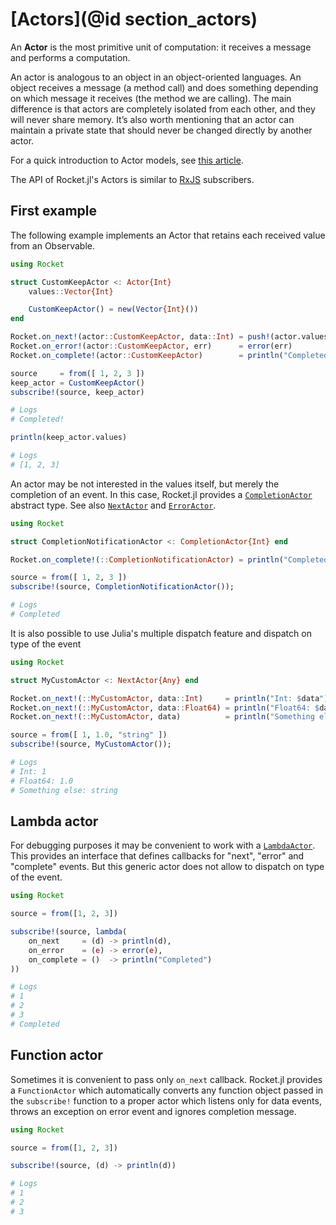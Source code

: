 # [Actors](@id section_actors)

An __Actor__ is the most primitive unit of computation: it receives a message and performs a computation.

An actor is analogous to an object in an object-oriented languages. An object receives a message (a method call) and does something depending on which message it receives (the method we are calling). The main difference is that actors are completely isolated from each other, and they will never share memory. It’s also worth mentioning that an actor can maintain a private state that should never be changed directly by another actor.

For a quick introduction to Actor models, see [this article](https://www.brianstorti.com/the-actor-model/).

The API of Rocket.jl's Actors is similar to [RxJS](https://rxjs.dev/guide/overview) subscribers.

## First example

The following example implements an Actor that retains each received value from an Observable.

```julia
using Rocket

struct CustomKeepActor <: Actor{Int}
    values::Vector{Int}

    CustomKeepActor() = new(Vector{Int}())
end

Rocket.on_next!(actor::CustomKeepActor, data::Int) = push!(actor.values, data)
Rocket.on_error!(actor::CustomKeepActor, err)      = error(err)
Rocket.on_complete!(actor::CustomKeepActor)        = println("Completed!")

source     = from([ 1, 2, 3 ])
keep_actor = CustomKeepActor()
subscribe!(source, keep_actor)

# Logs
# Completed!

println(keep_actor.values)

# Logs
# [1, 2, 3]
```

An actor may be not interested in the values itself, but merely the completion of an event. In this case, Rocket.jl provides a [`CompletionActor`](@ref) abstract type.
See also [`NextActor`](@ref) and [`ErrorActor`](@ref).

```julia
using Rocket

struct CompletionNotificationActor <: CompletionActor{Int} end

Rocket.on_complete!(::CompletionNotificationActor) = println("Completed!")

source = from([ 1, 2, 3 ])
subscribe!(source, CompletionNotificationActor());

# Logs
# Completed
```

It is also possible to use Julia's multiple dispatch feature and dispatch on type of the event

```julia
using Rocket

struct MyCustomActor <: NextActor{Any} end

Rocket.on_next!(::MyCustomActor, data::Int)     = println("Int: $data")
Rocket.on_next!(::MyCustomActor, data::Float64) = println("Float64: $data")
Rocket.on_next!(::MyCustomActor, data)          = println("Something else: $data")

source = from([ 1, 1.0, "string" ])
subscribe!(source, MyCustomActor());

# Logs
# Int: 1
# Float64: 1.0
# Something else: string

```

## Lambda actor

For debugging purposes it may be convenient to work with a [`LambdaActor`](@ref). This provides an interface that defines callbacks for "next", "error" and "complete" events.
But this generic actor does not allow to dispatch on type of the event.

```julia
using Rocket

source = from([1, 2, 3])

subscribe!(source, lambda(
    on_next     = (d) -> println(d),
    on_error    = (e) -> error(e),
    on_complete = ()  -> println("Completed")
))

# Logs
# 1
# 2
# 3
# Completed
```

## Function actor

Sometimes it is convenient to pass only `on_next` callback. Rocket.jl provides a `FunctionActor` which automatically converts any function object passed in the `subscribe!` function to a proper actor which listens only for data events, throws an exception on error event and ignores completion message.

```julia
using Rocket

source = from([1, 2, 3])

subscribe!(source, (d) -> println(d))

# Logs
# 1
# 2
# 3
```
